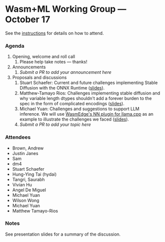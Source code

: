 # Wasm+ML Working Group &mdash; October 17

See the [instructions](../README.md) for details on how to attend.

### Agenda

1. Opening, welcome and roll call
    1. Please help take notes &mdash; thanks!
1. Announcements
    1. _Submit a PR to add your announcement here_
1. Proposals and discussions
    1. Stuart Schaefer: Current and future challenges implementing Stable Diffusion with the ONNX
       Runtime ([slides][ss-slides]).
    1. Matthew-Tamayo Rios: Challenges implementing stable diffusion and why variable length dtypes
       shouldn't add a forever burden to the spec in the form of complicated encodings
       ([slides][mtr-slides]).
    1. Michael Yuan: Challenges and suggestions to support LLM inference. We will use [WasmEdge's NN
       plugin for llama.cpp] as an example to illustrate the challenges we faced ([slides][my-slides]).
    1. _Submit a PR to add your topic here_

[WasmEdge's NN plugin for llama.cpp]: https://github.com/second-state/WasmEdge-WASINN-examples/tree/master/wasmedge-ggml-llama-interactive
[ss-slides]: ML-10-17-ss-slides.pdf
[mtr-slides]: ML-10-17-mtr-slides.pdf
[my-slides]: ML-10-17-my-slides.pdf

### Attendees

- Brown, Andrew
- Justin Janes
- Sam
- dm4
- Stuart Schaefer
- Hung-Ying Tai (hydai)
- Tangri, Saurabh
- Vivian Hu
- Angel De Miguel
- Michael Yuan
- Wilson Wong
- Michael Yuan
- Matthew Tamayo-Rios

### Notes

See presentation slides for a summary of the discussion.
